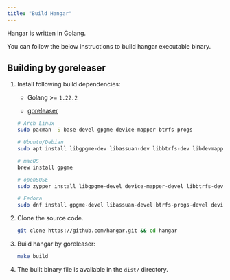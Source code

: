 ```yaml
---
title: "Build Hangar"
---
```


Hangar is written in Golang.

You can follow the below instructions to build hangar executable binary.

## Building by goreleaser

1. Install following build dependencies:

    - Golang >= `1.22.2`

    - [goreleaser](https://goreleaser.com)

    ```sh
    # Arch Linux
    sudo pacman -S base-devel gpgme device-mapper btrfs-progs

    # Ubuntu/Debian
    sudo apt install libgpgme-dev libassuan-dev libbtrfs-dev libdevmapper-dev pkg-config gcc

    # macOS
    brew install gpgme

    # openSUSE
    sudo zypper install libgpgme-devel device-mapper-devel libbtrfs-devel glib2-devel

    # Fedora
    sudo dnf install gpgme-devel libassuan-devel btrfs-progs-devel device-mapper-devel
    ```

1. Clone the source code.

    ```bash
    git clone https://github.com/hangar.git && cd hangar
    ```

1. Build hangar by goreleaser:

    ```bash
    make build
    ```

1. The built binary file is available in the `dist/` directory.
